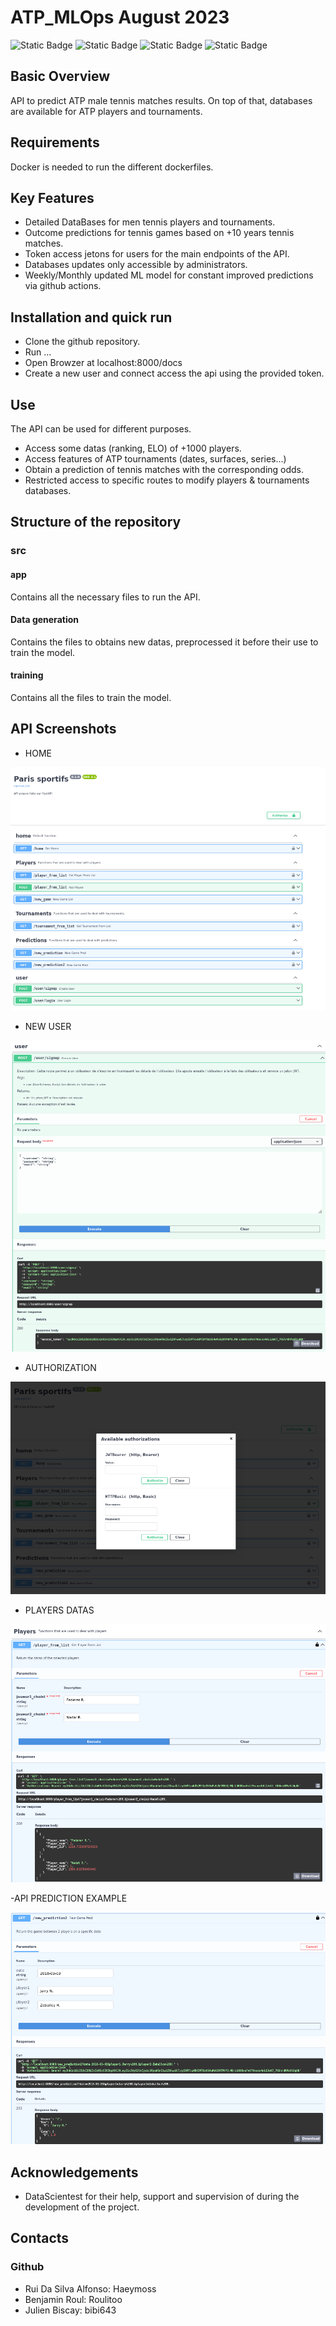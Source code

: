# ATP_MLOps August 2023
![Static Badge](https://img.shields.io/badge/MLOps-red) ![Static Badge](https://img.shields.io/badge/API-green) ![Static Badge](https://img.shields.io/badge/Docker-cyan)
![Static Badge](https://img.shields.io/badge/Github%20Action-black)

## Basic Overview

API to predict ATP male tennis matches results. On top of that, databases are available for ATP players and tournaments.

## Requirements
Docker is needed to run the different dockerfiles.

## Key Features
- Detailed DataBases for men tennis players and tournaments.
- Outcome predictions for tennis games based on +10 years tennis matches.
- Token access jetons for users for the main endpoints of the API.
- Databases updates only accessible by administrators.
- Weekly/Monthly updated ML model for constant improved predictions via github actions.


## Installation and quick run
- Clone the github repository.
- Run ...
- Open Browzer at localhost:8000/docs
- Create a new user and connect access the api using the provided token.
  

## Use
The API can be used for different purposes.
- Access some datas (ranking, ELO) of +1000 players.
- Access features of ATP tournaments (dates, surfaces, series...)
- Obtain a prediction of tennis matches with the corresponding odds.
- Restricted access to specific routes to modify players & tournaments databases.

## Structure of the repository

### src

#### app
Contains all the necessary files to run the API.
  
#### Data generation
Contains the files to obtains new datas, preprocessed it before their use to train the model.

#### training
Contains all the files to train the model.



## API Screenshots
- HOME

![Home](screenshots/API_HOME.png)

- NEW USER

![New User](screenshots/API_NEW_USER.png)

- AUTHORIZATION

![Authorization](screenshots/API_AUTHORIZATION.png)

- PLAYERS DATAS

![Players datas](screenshots/API_PLAYERS.png)

-API PREDICTION EXAMPLE

![Predictions](screenshots/API_PREDICTION.png)





## Acknowledgements
- DataScientest for their help, support and supervision of during the development of the project.

## Contacts

### Github
- Rui Da Silva Alfonso: Haeymoss
- Benjamin Roul: Roulitoo
- Julien Biscay: bibi643




